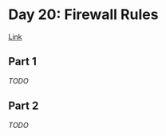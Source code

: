 # Day 20: Firewall Rules
[Link](http://adventofcode.com/2016/day/20)

## Part 1
_TODO_

## Part 2
_TODO_

